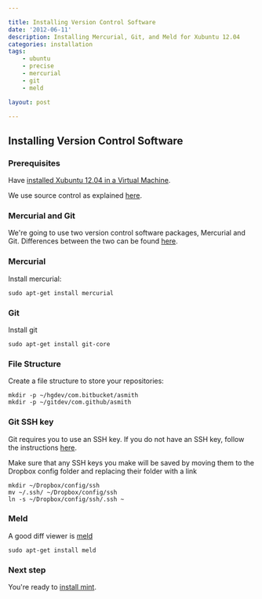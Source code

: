 ```yaml
---

title: Installing Version Control Software
date: '2012-06-11'
description: Installing Mercurial, Git, and Meld for Xubuntu 12.04
categories: installation
tags: 
    - ubuntu
    - precise
    - mercurial
    - git
    - meld

layout: post

---
```

Installing Version Control Software
----------------------------------

### Prerequisites

Have [installed Xubuntu 12.04 in a Virtual Machine](/installation/installing-a-xubuntu-virtual-machine-for-developers/).

We use source control as explained [here](http://praxis.rocketknowledge.com/2011/11/source-control-with-mercurial-and.html).

### Mercurial and Git

We're going to use two version control software packages, Mercurial and Git. Differences between the two can be found [here](http://stackoverflow.com/questions/35837/what-is-the-difference-between-mercurial-and-git).

### Mercurial

Install mercurial:

	sudo apt-get install mercurial

### Git

Install git

	sudo apt-get install git-core

### File Structure

Create a file structure to store your repositories:

	mkdir -p ~/hgdev/com.bitbucket/asmith
	mkdir -p ~/gitdev/com.github/asmith

### Git SSH key

Git requires you to use an SSH key. If you do not have an SSH key, follow the instructions [here](http://help.github.com/linux-set-up-git/ ).

Make sure that any SSH keys you make will be saved by moving them to the Dropbox config folder and  replacing their folder with a link

    mkdir ~/Dropbox/config/ssh
    mv ~/.ssh/ ~/Dropbox/config/ssh
    ln -s ~/Dropbox/config/ssh/.ssh ~


### Meld

A good diff viewer is [meld](http://meldmerge.org/)

	sudo apt-get install meld

### Next step
You're ready to [install mint](/installation/installing-mint-within-a-virtual-environment/).
